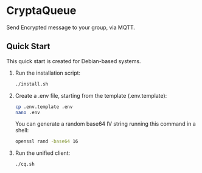 # CryptaQueue
Send Encrypted message to your group, via MQTT.

## Quick Start
This quick start is created for Debian-based systems.

1. Run the installation script:
    ```bash
    ./install.sh
    ```
2. Create a .env file, starting from the template (.env.template):
    ```bash
    cp .env.template .env
    nano .env
    ```
    You can generate a random base64 IV string running this command in a shell:
    ```bash
    openssl rand -base64 16
    ```
3. Run the unified client:
    ```bash
    ./cq.sh
    ```